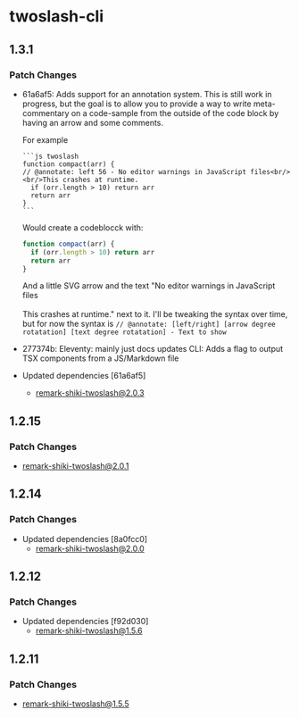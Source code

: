 # twoslash-cli

## 1.3.1

### Patch Changes

- 61a6af5: Adds support for an annotation system. This is still work in progress, but the goal is to allow you to provide a way to write meta-commentary on a code-sample from the outside of the code block by having an arrow and some comments.

  For example

  ````
  ```js twoslash
  function compact(arr) {
  // @annotate: left 56 - No editor warnings in JavaScript files<br/><br/>This crashes at runtime.
    if (orr.length > 10) return arr
    return arr
  }
  ```
  ````

  Would create a codeblocck with:

  ```js
  function compact(arr) {
    if (orr.length > 10) return arr
    return arr
  }
  ```

  And a little SVG arrow and the text "No editor warnings in JavaScript files<br/><br/>This crashes at runtime." next to it.
  I'll be tweaking the syntax over time, but for now the syntax is `// @annotate: [left/right] [arrow degree rotatation] [text degree rotatation] - Text to show`

- 277374b: Eleventy: mainly just docs updates
  CLI: Adds a flag to output TSX components from a JS/Markdown file
- Updated dependencies [61a6af5]
  - remark-shiki-twoslash@2.0.3

## 1.2.15

### Patch Changes

- remark-shiki-twoslash@2.0.1

## 1.2.14

### Patch Changes

- Updated dependencies [8a0fcc0]
  - remark-shiki-twoslash@2.0.0

## 1.2.12

### Patch Changes

- Updated dependencies [f92d030]
  - remark-shiki-twoslash@1.5.6

## 1.2.11

### Patch Changes

- remark-shiki-twoslash@1.5.5
